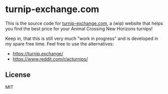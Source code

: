 # turnip-exchange.com

This is the source code for [turnip-exchange.com](https://turnip-exchange.com), a (wip) website that helps you find the best
price for your Animal Crossing New Horizons turnips!

Keep in, that this is still very much "work in progress" and is developed in my spare free time. Feel free to use the
alternatives:

* https://turnip.exchange/
* https://www.reddit.com/r/acturnips/

## License

MIT